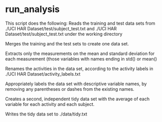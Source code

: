 run_analysis
=========

This script does the following:
Reads the training and test data sets from ./UCI HAR Dataset/test/subject_test.txt and ./UCI HAR Dataset/test/subject_test.txt under the working directory

Merges the training and the test sets to create one data set.

Extracts only the measurements on the mean and standard deviation for each measurement (those variables with names ending in std() or mean()

Renames the activities in the data set, according to the activity labels in ./UCI HAR Dataset/activity_labels.txt

Appropriately labels the data set with descriptive variable names, by removing any parentheses or dashes from the existing names.

Creates a second, independent tidy data set with the average of each variable for each activity and each subject. 

Writes the tidy data set to ./data/tidy.txt
